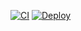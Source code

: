 [![CI](https://github.com/gormaar/brew-monitor/actions/workflows/build.yml/badge.svg)](https://github.com/gormaar/brew-monitor/actions/workflows/build.yml)
[![Deploy](https://github.com/gormaar/brew-monitor/actions/workflows/deploy.yml/badge.svg)](https://github.com/gormaar/brew-monitor/actions/workflows/deploy.yml)

